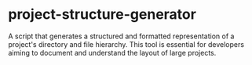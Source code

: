 # project-structure-generator
A script that generates a structured and formatted representation of a project's directory and file hierarchy. This tool is essential for developers aiming to document and understand the layout of large projects.
